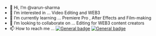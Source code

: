 - 👋 Hi, I’m @varun-sharma
- 👀 I’m interested in ... Video Editing and WEB3 
- 🌱 I’m currently learning ... Premiere Pro , After Effects and Film-making 
- 💞️ I’m looking to collaborate on ... Editing for WEB3 content creators 
- 📫 How to reach me ...  [![General badge](	https://img.shields.io/badge/Twitter-1DA1F2?style=for-the-badge&logo=twitter&logoColor=white)](https://twitter.com/Varun_not_Dhwn)
 [![General badge](https://img.shields.io/badge/Instagram-E4405F?style=for-the-badge&logo=instagram&logoColor=white)](https://instagram.com/throughvarunslens/)
<!---
varun-shrma/varun-shrma is a ✨ special ✨ repository because its `README.md` (this file) appears on your GitHub profile.
You can click the Preview link to take a look at your changes.
--->
